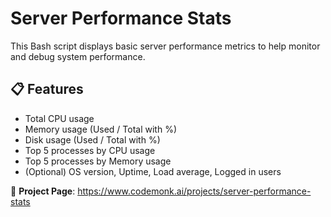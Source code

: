 # Server Performance Stats

This Bash script displays basic server performance metrics to help monitor and debug system performance.

## 📋 Features

- Total CPU usage
- Memory usage (Used / Total with %)
- Disk usage (Used / Total with %)
- Top 5 processes by CPU usage
- Top 5 processes by Memory usage
- (Optional) OS version, Uptime, Load average, Logged in users

🔗 **Project Page**: https://www.codemonk.ai/projects/server-performance-stats

